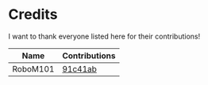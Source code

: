 # Credits

I want to thank everyone listed here for their contributions!

| Name     | Contributions |
| -------- | ------------ |
| RoboM101 | [91c41ab](https://github.com/SpamixOfficial/taap-rs/commit/91c41abafdb1b3dfba9c18462f185545ae28464e) |
